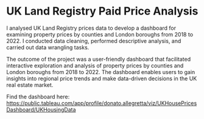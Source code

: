 # UK Land Registry Paid Price Analysis

I analysed UK Land Registry prices data to develop a dashboard for examining property prices by counties and London boroughs from 2018 to 2022. I conducted data cleaning, performed descriptive analysis, and carried out data wrangling tasks.

The outcome of the project was a user-friendly dashboard that facilitated interactive exploration and analysis of property prices by counties and London boroughs from 2018 to 2022. The dashboard enables users to gain insights into regional price trends and make data-driven decisions in the UK real estate market.

Find the dashboard here: https://public.tableau.com/app/profile/donato.allegretta/viz/UKHousePricesDashboard/UKHousingData
